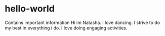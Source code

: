 # hello-world
Contains important information 
Hi im Natasha. I love dancing. I strive to do my best in everything i do. I love doing engaging activities.
